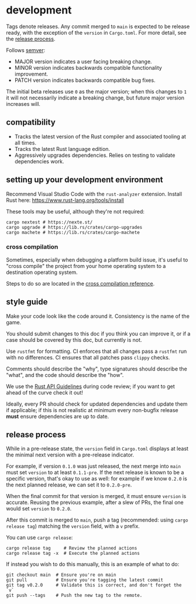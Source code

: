 
# development

Tags denote releases.
Any commit merged to `main` is expected to be release ready, 
with the exception of the `version` in `Cargo.toml`.
For more detail, see the [release process](#release-process).

Follows [semver](https://semver.org/):
- MAJOR version indicates a user facing breaking change.
- MINOR version indicates backwards compatible functionality improvement.
- PATCH version indicates backwards compatible bug fixes.

The initial beta releases use `0` as the major version; when this changes to `1`
it will not necessarily indicate a breaking change, but future major version increases will.

## compatibility

- Tracks the latest version of the Rust compiler and associated tooling at all times.
- Tracks the latest Rust language edition.
- Aggressively upgrades dependencies. Relies on testing to validate dependencies work.

## setting up your development environment

Recommend Visual Studio Code with the `rust-analyzer` extension.
Install Rust here: https://www.rust-lang.org/tools/install

These tools may be useful, although they're not required:
```
cargo nextest # https://nexte.st/
cargo upgrade # https://lib.rs/crates/cargo-upgrades
cargo machete # https://lib.rs/crates/cargo-machete
```

### cross compilation

Sometimes, especially when debugging a platform build issue, it's useful to "cross compile" the project
from your home operating system to a destination operating system.

Steps to do so are located in the [cross compilation reference](./reference/cross-compile.md).

## style guide

Make your code look like the code around it. Consistency is the name of the game.

You should submit changes to this doc if you think you can improve it,
or if a case should be covered by this doc, but currently is not.

Use `rustfmt` for formatting.
CI enforces that all changes pass a `rustfmt` run with no differences.
CI ensures that all patches pass `clippy` checks.

Comments should describe the "why", type signatures should describe the "what", and the code should describe the "how".

We use the [Rust API Guidelines](https://rust-lang.github.io/api-guidelines/about.html)
during code review; if you want to get ahead of the curve check it out!

Ideally, every PR should check for updated dependencies and update them if applicable;
if this is not realistic at minimum every non-bugfix release **must** ensure dependencies are up to date.

## release process

While in a pre-release state, the `version` field in `Cargo.toml` displays at least the
minimal next version with a pre-release indicator.

For example, if version `0.1.0` was just released, the next merge into `main` must set `version` to
at least `0.1.1-pre`. If the next release is known to be a specific version, that's okay to use as well:
for example if we know `0.2.0` is the next planned release, we can set it to `0.2.0-pre`.

When the final commit for that version is merged, it must ensure `version` is accurate.
Reusing the previous example, after a slew of PRs, the final one would set `version` to `0.2.0`.

After this commit is merged to `main`, push a tag (recommended: using `cargo release tag`)
matching the `version` field, with a `v` prefix.

You can use `cargo release`:
```
cargo release tag     # Review the planned actions
cargo release tag -x  # Execute the planned actions
```

If instead you wish to do this manually, this is an example of what to do:
```
git checkout main  # Ensure you're on main
git pull           # Ensure you're tagging the latest commit
git tag v0.2.0     # Validate this is correct, and don't forget the `v`
git push --tags    # Push the new tag to the remote.
```
